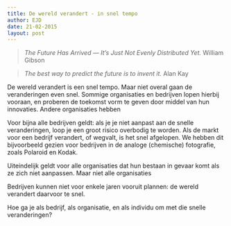 ```yaml
---
title: De wereld verandert - in snel tempo
author: EJD
date: 21-02-2015
layout: post
---
```


> *The Future Has Arrived — It’s Just Not Evenly Distributed Yet.* William Gibson

> *The best way to predict the future is to invent it.* Alan Kay

De wereld verandert is een snel tempo. Maar niet overal gaan de veranderingen even snel. Sommige organisaties en bedrijven lopen hierbij vooraan, en proberen de toekomst vorm te geven door middel van hun innovaties. Andere organisaties hebben

Voor bijna alle bedrijven geldt: als je je niet aanpast aan de snelle veranderingen, loop je een groot risico overbodig te worden. Als de markt voor een bedrijf verandert, of wegvalt, is het snel afgelopen. We hebben dit bijvoorbeeld gezien voor bedrijven in de analoge (chemische) fotografie, zoals Polaroid en Kodak.

Uiteindelijk geldt voor alle organisaties dat hun bestaan in gevaar komt als ze zich niet aanpassen. Maar niet alle organisaties


Bedrijven kunnen niet voor enkele jaren vooruit plannen: de wereld verandert daarvoor te snel.

Hoe ga je als bedrijf, als organisatie, en als individu om met die snelle veranderingen?
